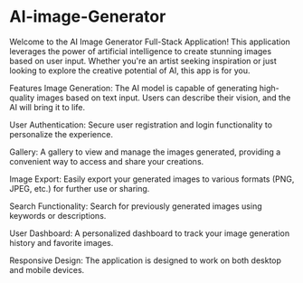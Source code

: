 # AI-image-Generator

Welcome to the AI Image Generator Full-Stack Application! This application leverages the power of artificial intelligence to create stunning images based on user input. Whether you're an artist seeking inspiration or just looking to explore the creative potential of AI, this app is for you.

Features
Image Generation: The AI model is capable of generating high-quality images based on text input. Users can describe their vision, and the AI will bring it to life.

User Authentication: Secure user registration and login functionality to personalize the experience.

Gallery: A gallery to view and manage the images generated, providing a convenient way to access and share your creations.

Image Export: Easily export your generated images to various formats (PNG, JPEG, etc.) for further use or sharing.

Search Functionality: Search for previously generated images using keywords or descriptions.

User Dashboard: A personalized dashboard to track your image generation history and favorite images.

Responsive Design: The application is designed to work on both desktop and mobile devices.

